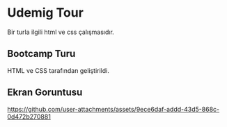 <h1>Udemig Tour</h1>

Bir turla ilgili html ve css çalışmasıdır.

<h2>Bootcamp Turu</h2>

HTML ve CSS tarafından geliştirildi.

<h2>Ekran Goruntusu</h2>

https://github.com/user-attachments/assets/9ece6daf-addd-43d5-868c-0d472b270881





